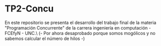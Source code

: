 # TP2-Concu

En este repositorio se presenta el desarrollo del trabajo final de la materia "Programación Concurrente" de la carrera ingeniería en computación - FCEfyN - UNC.\\
(- Por ahora desaprobado porque somos mogólicos y no sabemos calcular el número de hilos -)
